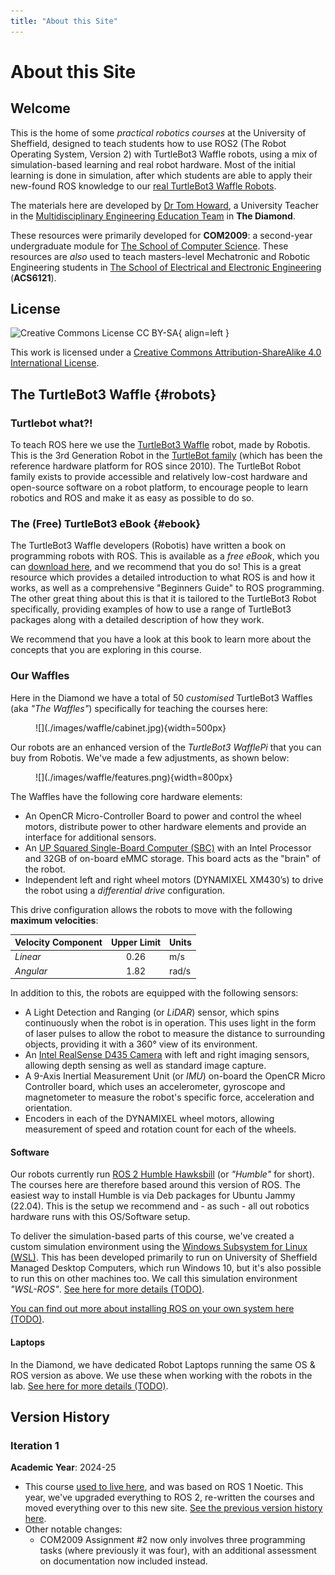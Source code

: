 ```yaml
---
title: "About this Site"
---
```


# About this Site

## Welcome

This is the home of some *practical robotics courses* at the University of Sheffield, designed to teach students how to use ROS2 (The Robot Operating System, Version 2) with TurtleBot3 Waffle robots, using a mix of simulation-based learning and real robot hardware. Most of the initial learning is done in simulation, after which students are able to apply their new-found ROS knowledge to our [real TurtleBot3 Waffle Robots](#robots).

The materials here are developed by [Dr Tom Howard](https://www.sheffield.ac.uk/engineering/diamond-engineering/our-staff/tom-howard), a University Teacher in the [Multidisciplinary Engineering Education Team](https://www.sheffield.ac.uk/engineering/diamond-engineering/about-us) in **The Diamond**.

These resources were primarily developed for **COM2009**: a second-year undergraduate module for [The School of Computer Science](https://www.sheffield.ac.uk/cs). These resources are *also* used to teach masters-level Mechatronic and Robotic Engineering students in [The School of Electrical and Electronic Engineering](https://www.sheffield.ac.uk/eee) (**ACS6121**). 

## License

![Creative Commons License CC BY-SA](https://i.creativecommons.org/l/by-sa/4.0/88x31.png){ align=left }

This work is licensed under a <a rel="license" href="http://creativecommons.org/licenses/by-sa/4.0/">Creative Commons Attribution-ShareAlike 4.0 International License</a>.

## The TurtleBot3 Waffle {#robots}

### Turtlebot what?!

To teach ROS here we use the [TurtleBot3 Waffle](https://emanual.robotis.com/docs/en/platform/turtlebot3/overview/) robot, made by Robotis. This is the 3rd Generation Robot in the [TurtleBot family](http://wiki.ros.org/Robots/TurtleBot) (which has been the reference hardware platform for ROS since 2010). The TurtleBot Robot family exists to provide accessible and relatively low-cost hardware and open-source software on a robot platform, to encourage people to learn robotics and ROS and make it as easy as possible to do so.

### The (Free) TurtleBot3 eBook {#ebook}

The TurtleBot3 Waffle developers (Robotis) have written a book on programming robots with ROS. This is available as a *free eBook*, which you can [download here](https://www.pishrobot.com/wp-content/uploads/2021/05/ros-robot-programming-book-by-turtlebo3-developers-en.pdf), and we recommend that you do so! This is a great resource which provides a detailed introduction to what ROS is and how it works, as well as a comprehensive "Beginners Guide" to ROS programming. The other great thing about this is that it is tailored to the TurtleBot3 Robot specifically, providing examples of how to use a range of TurtleBot3 packages along with a detailed description of how they work.

We recommend that you have a look at this book to learn more about the concepts that you are exploring in this course.

### Our Waffles

Here in the Diamond we have a total of 50 *customised* TurtleBot3 Waffles (aka *"The Waffles"*) specifically for teaching the courses here:

<figure markdown>
  ![](./images/waffle/cabinet.jpg){width=500px} 
</figure>

Our robots are an enhanced version of the *TurtleBot3 WafflePi* that you can buy from Robotis. We've made a few adjustments, as shown below:

<figure markdown>
  ![](./images/waffle/features.png){width=800px}
</figure>

The Waffles have the following core hardware elements:

* An OpenCR Micro-Controller Board to power and control the wheel motors, distribute power to other hardware elements and provide an interface for additional sensors.
* An [UP Squared Single-Board Computer (SBC)](https://up-board.org/upsquared/specifications/) with an Intel Processor and 32GB of on-board eMMC storage. This board acts as the "brain" of the robot.
* Independent left and right wheel motors (DYNAMIXEL XM430’s) to drive the robot using a *differential drive* configuration.

This drive configuration allows the robots to move with the following **maximum velocities**: <a name="max_vels"></a>

<center>

| Velocity Component | Upper Limit | Units |
| :--- | :---: | :--- |
| *Linear* | 0.26 | m/s |
| *Angular* | 1.82 | rad/s |

</center>

In addition to this, the robots are equipped with the following sensors:

* A Light Detection and Ranging (or *LiDAR*) sensor, which spins continuously when the robot is in operation. This uses light in the form of laser pulses to allow the robot to measure the distance to surrounding objects, providing it with a 360&deg; view of its environment.
* An [Intel RealSense D435 Camera](https://www.intelrealsense.com/depth-camera-d435/) with left and right imaging sensors, allowing depth sensing as well as standard image capture.
* A 9-Axis Inertial Measurement Unit (or *IMU*) on-board the OpenCR Micro Controller board, which uses an accelerometer, gyroscope and magnetometer to measure the robot's specific force, acceleration and orientation. 
* Encoders in each of the DYNAMIXEL wheel motors, allowing measurement of speed and rotation count for each of the wheels.

#### Software

Our robots currently run [ROS 2 Humble Hawksbill](https://docs.ros.org/en/humble/index.html) (or *"Humble"* for short). The courses here are therefore based around this version of ROS. The easiest way to install Humble is via Deb packages for Ubuntu Jammy (22.04). This is the setup we recommend and - as such - all out robotics hardware runs with this OS/Software setup.

To deliver the simulation-based parts of this course, we've created a custom simulation environment using the [Windows Subsystem for Linux (WSL)](https://docs.microsoft.com/en-us/windows/wsl/). This has been developed primarily to run on University of Sheffield Managed Desktop Computers, which run Windows 10, but it's also possible to run this on other machines too. We call this simulation environment *"WSL-ROS"*. [See here for more details (TODO)]().

[You can find out more about installing ROS on your own system here (TODO)]().

#### Laptops

In the Diamond, we have dedicated Robot Laptops running the same OS & ROS version as above. We use these when working with the robots in the lab. [See here for more details (TODO)](). 

## Version History

### Iteration 1

**Academic Year**: 2024-25 

* This course [used to live here](https://tom-howard.github.io/ros/), and was based on ROS 1 Noetic. This year, we've upgraded everything to ROS 2, re-written the courses and moved everything over to this new site. [See the previous version history here](https://tom-howard.github.io/ros/about/changelog/).
* Other notable changes:
    * COM2009 Assignment #2 now only involves three programming tasks (where previously it was four), with an additional assessment on documentation now included instead.
